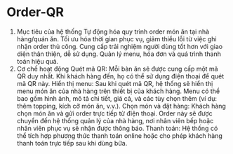 # Order-QR

1. Mục tiêu của hệ thống
Tự động hóa quy trình order món ăn tại nhà hàng/quán ăn.
Tối ưu hóa thời gian phục vụ, giảm thiểu lỗi từ việc ghi nhận order thủ công.
Cung cấp trải nghiệm người dùng tốt hơn với giao diện thân thiện, dễ sử dụng.
Quản lý menu, hóa đơn và quá trình thanh toán hiệu quả.
2. Cơ chế hoạt động
Quét mã QR: Mỗi bàn ăn sẽ được cung cấp một mã QR duy nhất. Khi khách hàng đến, họ có thể sử dụng điện thoại để quét mã QR này.
Hiển thị menu: Sau khi quét mã QR, hệ thống sẽ hiển thị menu món ăn của nhà hàng trên thiết bị của khách hàng. Menu có thể bao gồm hình ảnh, mô tả chi tiết, giá cả, và các tùy chọn thêm (ví dụ: thêm topping, kích cỡ món ăn, v.v.).
Chọn món và đặt hàng: Khách hàng chọn món ăn và gửi order trực tiếp từ điện thoại. Order này sẽ được chuyển đến hệ thống quản lý của nhà hàng, nơi nhân viên bếp hoặc nhân viên phục vụ sẽ nhận được thông báo.
Thanh toán: Hệ thống có thể tích hợp phương thức thanh toán online hoặc cho phép khách hàng thanh toán trực tiếp sau khi dùng bữa.
